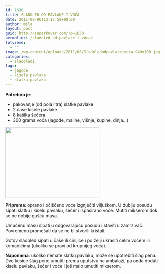 ```yaml
---
id: 1630
title: SLADOLED OD PAVLAKE I VOĆA
date: 2011-08-06T13:17:50+00:00
author: mila
layout: post
guid: http://superkuvar.com/?p=1630
permalink: /sladoled-od-pavlake-i-voca/
totvreme:
  - ""
image: /wp-content/uploads/2011/08/Sladoledodpavlakeivoća-940x198.jpg
categories:
  - sladoledi
tags:
  - jagode
  - kisela pavlaka
  - slatka pavlaka
---
```

**Potrebno je**:

  * pakovanje (od pola litra) slatke pavlake
  * 2 čaše kisele pavlake
  * 8 kašika šećera
  * 300 grama voća (jagode, maline, višnje, kupine, dinja&#8230;)

<img class="alignnone size-medium wp-image-3452" title="Sladoledodpavlakeivoća" src="/wp-content/uploads/2011/08/Sladoledodpavlakeivoća-1024x768.jpg" alt="" width="300" height="225" /> 

**Priprema**: oprano i očišćeno voće izgnječiti viljuškom. U dublju posudu sipati slatku i kiselu pavlaku, šećer i ispasirano voće. Mutiti mikserom dok se ne dobije gušća masa.

Umućenu masu sipati u odgovarajuću posudu i staviti u zamrzivač. Povremeno promešati da se ne bi stvorili kristali.

Gotov sladoled sipati u čaše ili činijice i po želji ukrasiti celim voćem ili komadićima (ukoliko se pravi od krupnijeg voća).

**Napomena**:   ukoliko nemate slatku pavlaku, može se upotrebiti  šlag pena. Dve kesice šlag pene umutiti prema uputstvu na ambalaži, pa onda dodati kiselu pavlaku, šećer i voće i još malo umutiti mikserom.

&nbsp;

&nbsp;